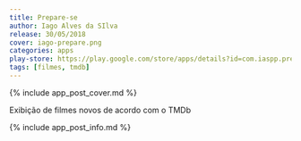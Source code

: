 ```yaml
---
title: Prepare-se
author: Iago Alves da SIlva
release: 30/05/2018
cover: iago-prepare.png
categories: apps
play-store: https://play.google.com/store/apps/details?id=com.iaspp.prepareyourself
tags: [filmes, tmdb]
---
```

{% include app_post_cover.md %}

Exibição de filmes novos de acordo com o TMDb

{% include app_post_info.md %}